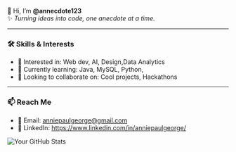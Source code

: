 👋 Hi, I’m **@annecdote123**  
✨ *Turning ideas into code, one anecdote at a time.*  

---

### 🛠️ Skills & Interests  
- 👀 Interested in: Web dev, AI, Design,Data Analytics  
- 🌱 Currently learning: Java, MySQL, Python,  
- 💞️ Looking to collaborate on:  Cool projects, Hackathons 

---

### 📫 Reach Me  
- 📧 Email: anniepaulgeorge@gmail.com  
- 💼 LinkedIn: https://www.linkedin.com/in/anniepaulgeorge/ 
  






![Your GitHub Stats](https://github-readme-stats.vercel.app/api?username=annecdote123&show_icons=true&theme=radical)
<!---
annecdote123/annecdote123 is a ✨ special ✨ repository because its `README.md` (this file) appears on your GitHub profile.
You can click the Preview link to take a look at your changes.
--->

